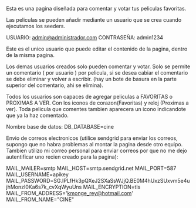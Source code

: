 Esta es una pagina diseñada para comentar y votar tus peliculas favoritas. 

Las peliculas se pueden añadir mediante un usuario que se crea cuando ejecutamos los seeders.

USUARIO: admin@administrador.com
CONTRASEÑA: admin1234

Este es el unico usuario que puede editar el contenido de la pagina, dentro de la misma pagina.

Los demas usuarios creados solo pueden comentar y votar.
Solo se permite un comentario ( por usuario ) por pelicula, si se desea cabiar el comentario se debe eliminar y volver a escribir. (hay un bote de basura en la parte superior del comentario, ahi se elimina).

Todos los usuarios son capaces de agregar peliculas a FAVORITAS o PROXIMAS A VER. Con los iconos de corazon(Favoritas) y reloj (Proximas a ver). Toda pelicula que comentes tambien aparecera un icono indicandote que ya la haz comentado.

Nombre base de datos:
DB_DATABASE=cine

Envio de correos electronicos (utilice sendgrid para enviar los correos, supongo que no habra problemas al montar la pagina desde otro equipo. Tambien utilizo mi correo personal para enviar correos por que no me dejo autentificar uno recien creado para la pagina): 

MAIL_MAILER=smtp
MAIL_HOST=smtp.sendgrid.net
MAIL_PORT=587
MAIL_USERNAME=apikey
MAIL_PASSWORD=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
MAIL_ENCRYPTION=tls
MAIL_FROM_ADDRESS='kmonge_rey@hotmail.com'
MAIL_FROM_NAME="CINE"
